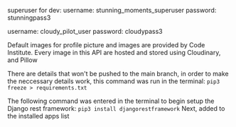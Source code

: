 superuser for dev:
username: stunning_moments_superuser
password: stunningpass3

username: cloudy_pilot_user
password: cloudypass3

Default images for profile picture and images are provided by Code Institute.
Every image in this API are hosted and stored using Cloudinary, and Pillow

There are details that won't be pushed to the main branch, in order to make the neccessary details work, this command was run in the terminal: `pip3 freeze > requirements.txt`

The following command was entered in the terminal to begin setup the Django rest framework:
`pip3 install djangorestframework`
Next, added to the installed apps list
